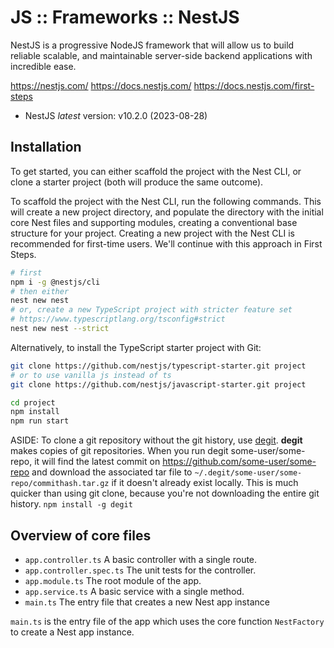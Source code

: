 # JS :: Frameworks :: NestJS

NestJS is a progressive NodeJS framework that will allow us to build reliable scalable, and maintainable server-side backend applications with incredible ease.

https://nestjs.com/
https://docs.nestjs.com/
https://docs.nestjs.com/first-steps


- NestJS *latest* version: v10.2.0 (2023-08-28)


## Installation

To get started, you can either scaffold the project with the Nest CLI, or clone a starter project (both will produce the same outcome).

To scaffold the project with the Nest CLI, run the following commands. This will create a new project directory, and populate the directory with the initial core Nest files and supporting modules, creating a conventional base structure for your project. Creating a new project with the Nest CLI is recommended for first-time users. We'll continue with this approach in First Steps.

```sh
# first
npm i -g @nestjs/cli
# then either
nest new nest
# or, create a new TypeScript project with stricter feature set
# https://www.typescriptlang.org/tsconfig#strict
nest new nest --strict
```

Alternatively, to install the TypeScript starter project with Git:

```sh
git clone https://github.com/nestjs/typescript-starter.git project
# or to use vanilla js instead of ts
git clone https://github.com/nestjs/javascript-starter.git project

cd project
npm install
npm run start
```

ASIDE: To clone a git repository without the git history, use [degit](https://github.com/Rich-Harris/degit). **degit** makes copies of git repositories. When you run degit some-user/some-repo, it will find the latest commit on https://github.com/some-user/some-repo and download the associated tar file to `~/.degit/some-user/some-repo/commithash.tar.gz` if it doesn't already exist locally. This is much quicker than using git clone, because you're not downloading the entire git history. `npm install -g degit`

## Overview of core files

- `app.controller.ts`      A basic controller with a single route.
- `app.controller.spec.ts` The unit tests for the controller.
- `app.module.ts`          The root module of the app.
- `app.service.ts`         A basic service with a single method.
- `main.ts`                The entry file that creates a new Nest app instance


`main.ts` is the entry file of the app which uses the core function `NestFactory` to create a Nest app instance.
